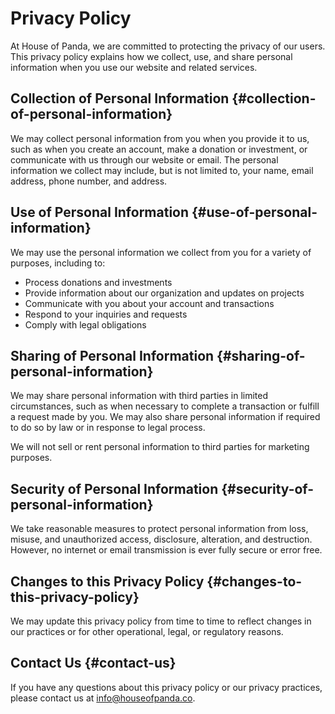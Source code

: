 # Privacy Policy

At House of Panda, we are committed to protecting the privacy of our users. This privacy policy explains how we collect, use, and share personal information when you use our website and related services.

## Collection of Personal Information {#collection-of-personal-information}

We may collect personal information from you when you provide it to us, such as when you create an account, make a donation or investment, or communicate with us through our website or email. The personal information we collect may include, but is not limited to, your name, email address, phone number, and address.

## Use of Personal Information {#use-of-personal-information}

We may use the personal information we collect from you for a variety of purposes, including to:

- Process donations and investments
- Provide information about our organization and updates on projects
- Communicate with you about your account and transactions
- Respond to your inquiries and requests
- Comply with legal obligations

## Sharing of Personal Information {#sharing-of-personal-information}

We may share personal information with third parties in limited circumstances, such as when necessary to complete a transaction or fulfill a request made by you. We may also share personal information if required to do so by law or in response to legal process.

We will not sell or rent personal information to third parties for marketing purposes.

## Security of Personal Information {#security-of-personal-information}

We take reasonable measures to protect personal information from loss, misuse, and unauthorized access, disclosure, alteration, and destruction. However, no internet or email transmission is ever fully secure or error free.

## Changes to this Privacy Policy {#changes-to-this-privacy-policy}

We may update this privacy policy from time to time to reflect changes in our practices or for other operational, legal, or regulatory reasons.

## Contact Us {#contact-us}

If you have any questions about this privacy policy or our privacy practices, please contact us at <info@houseofpanda.co>.
